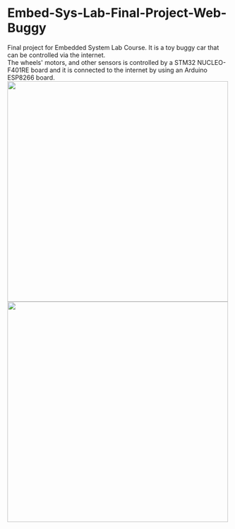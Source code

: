 # Embed-Sys-Lab-Final-Project-Web-Buggy
Final project for Embedded System Lab Course. It is a toy buggy car that can be controlled via the internet. <br/>
The wheels' motors, and other sensors is controlled by a STM32 NUCLEO-F401RE board and it is connected to the internet by using an Arduino ESP8266 board.<br/>
 <img src="https://user-images.githubusercontent.com/71010056/198869474-6c83d2bd-c676-4325-934d-54d49201fb43.jpg" width="500">
 <img src="https://user-images.githubusercontent.com/71010056/198869475-d6bc1d9a-623d-474e-8e2e-a3f2c79e61a6.jpg" width="500">
